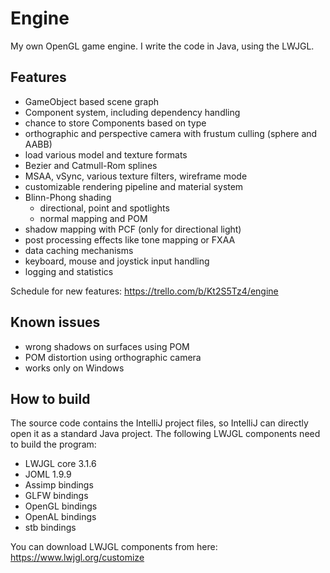 # Engine
My own OpenGL game engine. I write the code in Java, using the LWJGL.

## Features
- GameObject based scene graph
- Component system, including dependency handling
- chance to store Components based on type
- orthographic and perspective camera with frustum culling (sphere and AABB)
- load various model and texture formats
- Bezier and Catmull-Rom splines
- MSAA, vSync, various texture filters, wireframe mode
- customizable rendering pipeline and material system
- Blinn-Phong shading
  - directional, point and spotlights
  - normal mapping and POM
- shadow mapping with PCF (only for directional light)
- post processing effects like tone mapping or FXAA
- data caching mechanisms
- keyboard, mouse and joystick input handling
- logging and statistics

Schedule for new features: https://trello.com/b/Kt2S5Tz4/engine

## Known issues
- wrong shadows on surfaces using POM
- POM distortion using orthographic camera
- works only on Windows

## How to build
The source code contains the IntelliJ project files, so IntelliJ can directly open it as a standard Java project. The following LWJGL components need to build the program:
- LWJGL core 3.1.6
- JOML 1.9.9
- Assimp bindings
- GLFW bindings
- OpenGL bindings
- OpenAL bindings
- stb bindings

You can download LWJGL components from here: https://www.lwjgl.org/customize
